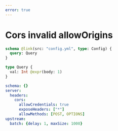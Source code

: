 ```yaml
---
error: true
---
```


# Cors invalid allowOrigins

```graphql @config
schema @link(src: "config.yml", type: Config) {
  query: Query
}

type Query {
  val: Int @expr(body: 1)
}
```

```yml @file:config.yml
schema: {}
server:
  headers:
    cors:
      allowCredentials: true
      exposeHeaders: ["*"]
      allowMethods: [POST, OPTIONS]
upstream:
  batch: {delay: 1, maxSize: 1000}
```
